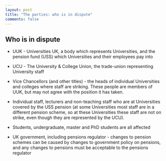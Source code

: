 ```yaml
---
layout: post
title: "The parties: who is in dispute"
comments: false
---
```


## Who is in dispute

* UUK - Universities UK, a body which represents Universities, and the pension fund (USS) which Universities and their employees pay into

* UCU - The University & College Union, the trade-union representing University staff

* Vice Chancellors (and other titles) - the heads of individual Universities and colleges where staff are striking. These people are members of UUK, but may not agree with the position it has taken.

* Individual staff, lecturers and non-teaching staff who are at Universities covered by the USS pension (at some Universities most staff are in a different pension scheme, so at these Universities these staff are not on strike, even though they are represented by the UCU).

* Students, undergraduate, master and PhD students are all affected

* UK government, including pensions regulator - changes to pension schemes can be caused by changes to government policy on pensions, and any changes to pensions must be acceptable to the pensions regulator

